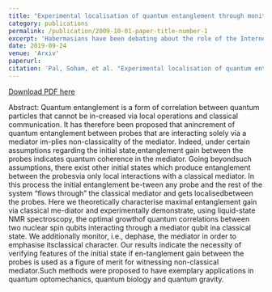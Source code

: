 ```yaml
---
title: "Experimental localisation of quantum entanglement through monitored classical mediator"
category: publications
permalink: /publication/2009-10-01-paper-title-number-1
excerpt: 'Habermasians have been debating about the role of the Internet in the public sphere, but they have all taken for granted the highly-automated software infrastructures that mediate our knowledge of the blogosphere.'
date: 2019-09-24
venue: 'Arxiv'
paperurl: 
citation: 'Pal, Soham, et al. "Experimental localisation of quantum entanglement through monitored classical mediator." arXiv preprint arXiv:1909.11030 (2019)'.
---
```


<a href='https://arxiv.org/pdf/1909.11030.pdf'>Download PDF here</a>

Abstract:  Quantum  entanglement  is  a  form  of  correlation  between  quantum  particles  that  cannot  be  in-creased via local operations and classical communication.  It has therefore been proposed that anincrement of quantum entanglement between probes that are interacting solely via a mediator im-plies non-classicality of the mediator.  Indeed, under certain assumptions regarding the initial state,entanglement gain between the probes indicates quantum coherence in the mediator.  Going beyondsuch assumptions, there exist other initial states which produce entanglement between the probesvia only local interactions with a classical mediator.  In this process the initial entanglement be-tween any probe and the rest of the system “flows through” the classical mediator and gets localisedbetween the probes.  Here we theoretically characterise maximal entanglement gain via classical me-diator and experimentally demonstrate, using liquid-state NMR spectroscopy, the optimal growthof quantum correlations between two nuclear spin qubits interacting through a mediator qubit ina  classical  state.   We  additionally  monitor,  i.e.,  dephase,  the  mediator  in  order  to  emphasise  itsclassical character.  Our results indicate the necessity of verifying features of the initial state if en-tanglement gain between the probes is used as a figure of merit for witnessing non-classical mediator.Such methods were proposed to have exemplary applications in quantum optomechanics, quantum biology and quantum gravity.

 










